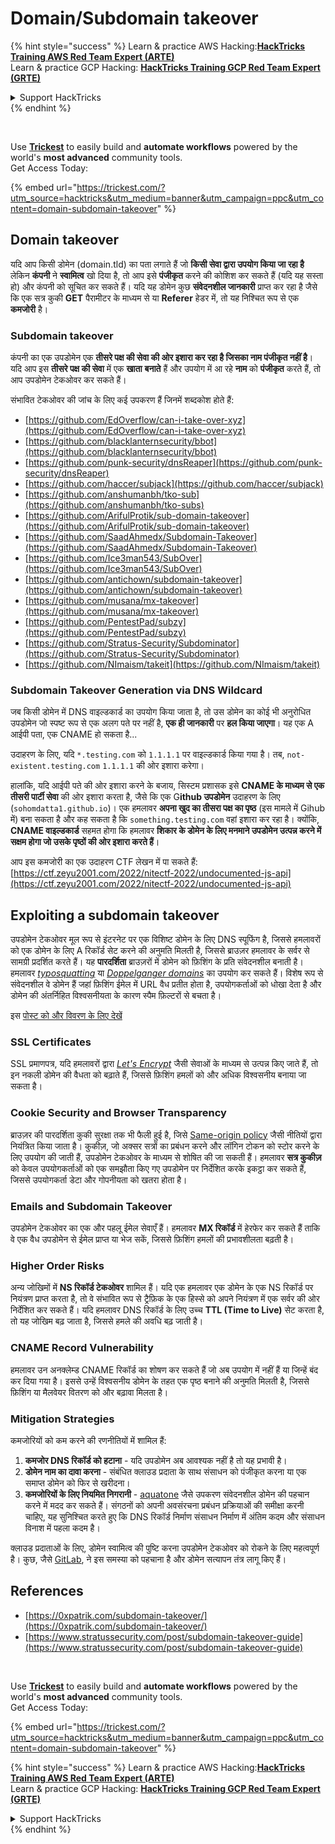 # Domain/Subdomain takeover

{% hint style="success" %}
Learn & practice AWS Hacking:<img src="../.gitbook/assets/arte.png" alt="" data-size="line">[**HackTricks Training AWS Red Team Expert (ARTE)**](https://training.hacktricks.xyz/courses/arte)<img src="../.gitbook/assets/arte.png" alt="" data-size="line">\
Learn & practice GCP Hacking: <img src="../.gitbook/assets/grte.png" alt="" data-size="line">[**HackTricks Training GCP Red Team Expert (GRTE)**<img src="../.gitbook/assets/grte.png" alt="" data-size="line">](https://training.hacktricks.xyz/courses/grte)

<details>

<summary>Support HackTricks</summary>

* Check the [**subscription plans**](https://github.com/sponsors/carlospolop)!
* **Join the** 💬 [**Discord group**](https://discord.gg/hRep4RUj7f) or the [**telegram group**](https://t.me/peass) or **follow** us on **Twitter** 🐦 [**@hacktricks\_live**](https://twitter.com/hacktricks\_live)**.**
* **Share hacking tricks by submitting PRs to the** [**HackTricks**](https://github.com/carlospolop/hacktricks) and [**HackTricks Cloud**](https://github.com/carlospolop/hacktricks-cloud) github repos.

</details>
{% endhint %}

<figure><img src="../.gitbook/assets/image (48).png" alt=""><figcaption></figcaption></figure>

\
Use [**Trickest**](https://trickest.com/?utm\_source=hacktricks\&utm\_medium=text\&utm\_campaign=ppc\&utm\_term=trickest\&utm\_content=domain-subdomain-takeover) to easily build and **automate workflows** powered by the world's **most advanced** community tools.\
Get Access Today:

{% embed url="https://trickest.com/?utm_source=hacktricks&utm_medium=banner&utm_campaign=ppc&utm_content=domain-subdomain-takeover" %}

## Domain takeover

यदि आप किसी डोमेन (domain.tld) का पता लगाते हैं जो **किसी सेवा द्वारा उपयोग किया जा रहा है** लेकिन **कंपनी** ने **स्वामित्व** खो दिया है, तो आप इसे **पंजीकृत** करने की कोशिश कर सकते हैं (यदि यह सस्ता हो) और कंपनी को सूचित कर सकते हैं। यदि यह डोमेन कुछ **संवेदनशील जानकारी** प्राप्त कर रहा है जैसे कि एक सत्र कुकी **GET** पैरामीटर के माध्यम से या **Referer** हेडर में, तो यह निश्चित रूप से एक **कमजोरी** है।

### Subdomain takeover

कंपनी का एक उपडोमेन एक **तीसरे पक्ष की सेवा की ओर इशारा कर रहा है जिसका नाम पंजीकृत नहीं है**। यदि आप इस **तीसरे पक्ष की सेवा** में एक **खाता** **बनाते** हैं और उपयोग में आ रहे **नाम** को **पंजीकृत** करते हैं, तो आप उपडोमेन टेकओवर कर सकते हैं।

संभावित टेकओवर की जांच के लिए कई उपकरण हैं जिनमें शब्दकोश होते हैं:

* [https://github.com/EdOverflow/can-i-take-over-xyz](https://github.com/EdOverflow/can-i-take-over-xyz)
* [https://github.com/blacklanternsecurity/bbot](https://github.com/blacklanternsecurity/bbot)
* [https://github.com/punk-security/dnsReaper](https://github.com/punk-security/dnsReaper)
* [https://github.com/haccer/subjack](https://github.com/haccer/subjack)
* [https://github.com/anshumanbh/tko-sub](https://github.com/anshumanbh/tko-subs)
* [https://github.com/ArifulProtik/sub-domain-takeover](https://github.com/ArifulProtik/sub-domain-takeover)
* [https://github.com/SaadAhmedx/Subdomain-Takeover](https://github.com/SaadAhmedx/Subdomain-Takeover)
* [https://github.com/Ice3man543/SubOver](https://github.com/Ice3man543/SubOver)
* [https://github.com/antichown/subdomain-takeover](https://github.com/antichown/subdomain-takeover)
* [https://github.com/musana/mx-takeover](https://github.com/musana/mx-takeover)
* [https://github.com/PentestPad/subzy](https://github.com/PentestPad/subzy)
* [https://github.com/Stratus-Security/Subdominator](https://github.com/Stratus-Security/Subdominator)
* [https://github.com/NImaism/takeit](https://github.com/NImaism/takeit)

### Subdomain Takeover Generation via DNS Wildcard

जब किसी डोमेन में DNS वाइल्डकार्ड का उपयोग किया जाता है, तो उस डोमेन का कोई भी अनुरोधित उपडोमेन जो स्पष्ट रूप से एक अलग पते पर नहीं है, **एक ही जानकारी** पर **हल किया जाएगा**। यह एक A आईपी पता, एक CNAME हो सकता है...

उदाहरण के लिए, यदि `*.testing.com` को `1.1.1.1` पर वाइल्डकार्ड किया गया है। तब, `not-existent.testing.com` `1.1.1.1` की ओर इशारा करेगा।

हालांकि, यदि आईपी पते की ओर इशारा करने के बजाय, सिस्टम प्रशासक इसे **CNAME के माध्यम से एक तीसरी पार्टी सेवा** की ओर इशारा करता है, जैसे कि एक G**ithub उपडोमेन** उदाहरण के लिए (`sohomdatta1.github.io`)। एक हमलावर **अपना खुद का तीसरा पक्ष का पृष्ठ** (इस मामले में Gihub में) बना सकता है और कह सकता है कि `something.testing.com` वहां इशारा कर रहा है। क्योंकि, **CNAME वाइल्डकार्ड** सहमत होगा कि हमलावर **शिकार के डोमेन के लिए मनमाने उपडोमेन उत्पन्न करने में सक्षम होगा जो उसके पृष्ठों की ओर इशारा करते हैं**।

आप इस कमजोरी का एक उदाहरण CTF लेखन में पा सकते हैं: [https://ctf.zeyu2001.com/2022/nitectf-2022/undocumented-js-api](https://ctf.zeyu2001.com/2022/nitectf-2022/undocumented-js-api)

## Exploiting a subdomain takeover

उपडोमेन टेकओवर मूल रूप से इंटरनेट पर एक विशिष्ट डोमेन के लिए DNS स्पूफिंग है, जिससे हमलावरों को एक डोमेन के लिए A रिकॉर्ड सेट करने की अनुमति मिलती है, जिससे ब्राउज़र हमलावर के सर्वर से सामग्री प्रदर्शित करते हैं। यह **पारदर्शिता** ब्राउज़रों में डोमेन को फ़िशिंग के प्रति संवेदनशील बनाती है। हमलावर [_typosquatting_](https://en.wikipedia.org/wiki/Typosquatting) या [_Doppelganger domains_](https://en.wikipedia.org/wiki/Doppelg%C3%A4nger) का उपयोग कर सकते हैं। विशेष रूप से संवेदनशील वे डोमेन हैं जहां फ़िशिंग ईमेल में URL वैध प्रतीत होता है, उपयोगकर्ताओं को धोखा देता है और डोमेन की अंतर्निहित विश्वसनीयता के कारण स्पैम फ़िल्टरों से बचता है।

इस [पोस्ट को और विवरण के लिए देखें](https://0xpatrik.com/subdomain-takeover/)

### **SSL Certificates**

SSL प्रमाणपत्र, यदि हमलावरों द्वारा [_Let's Encrypt_](https://letsencrypt.org/) जैसी सेवाओं के माध्यम से उत्पन्न किए जाते हैं, तो इन नकली डोमेन की वैधता को बढ़ाते हैं, जिससे फ़िशिंग हमलों को और अधिक विश्वसनीय बनाया जा सकता है।

### **Cookie Security and Browser Transparency**

ब्राउज़र की पारदर्शिता कुकी सुरक्षा तक भी फैली हुई है, जिसे [Same-origin policy](https://en.wikipedia.org/wiki/Same-origin\_policy) जैसी नीतियों द्वारा नियंत्रित किया जाता है। कुकीज़, जो अक्सर सत्रों का प्रबंधन करने और लॉगिन टोकन को स्टोर करने के लिए उपयोग की जाती हैं, उपडोमेन टेकओवर के माध्यम से शोषित की जा सकती हैं। हमलावर **सत्र कुकीज़** को केवल उपयोगकर्ताओं को एक समझौता किए गए उपडोमेन पर निर्देशित करके इकट्ठा कर सकते हैं, जिससे उपयोगकर्ता डेटा और गोपनीयता को खतरा होता है।

### **Emails and Subdomain Takeover**

उपडोमेन टेकओवर का एक और पहलू ईमेल सेवाएँ हैं। हमलावर **MX रिकॉर्ड** में हेरफेर कर सकते हैं ताकि वे एक वैध उपडोमेन से ईमेल प्राप्त या भेज सकें, जिससे फ़िशिंग हमलों की प्रभावशीलता बढ़ती है।

### **Higher Order Risks**

अन्य जोखिमों में **NS रिकॉर्ड टेकओवर** शामिल हैं। यदि एक हमलावर एक डोमेन के एक NS रिकॉर्ड पर नियंत्रण प्राप्त करता है, तो वे संभावित रूप से ट्रैफ़िक के एक हिस्से को अपने नियंत्रण में एक सर्वर की ओर निर्देशित कर सकते हैं। यदि हमलावर DNS रिकॉर्ड के लिए उच्च **TTL (Time to Live)** सेट करता है, तो यह जोखिम बढ़ जाता है, जिससे हमले की अवधि बढ़ जाती है।

### CNAME Record Vulnerability

हमलावर उन अनक्लेम्ड CNAME रिकॉर्ड का शोषण कर सकते हैं जो अब उपयोग में नहीं हैं या जिन्हें बंद कर दिया गया है। इससे उन्हें विश्वसनीय डोमेन के तहत एक पृष्ठ बनाने की अनुमति मिलती है, जिससे फ़िशिंग या मैलवेयर वितरण को और बढ़ावा मिलता है।

### **Mitigation Strategies**

कमजोरियों को कम करने की रणनीतियों में शामिल हैं:

1. **कमजोर DNS रिकॉर्ड को हटाना** - यदि उपडोमेन अब आवश्यक नहीं है तो यह प्रभावी है।
2. **डोमेन नाम का दावा करना** - संबंधित क्लाउड प्रदाता के साथ संसाधन को पंजीकृत करना या एक समाप्त डोमेन को फिर से खरीदना।
3. **कमजोरियों के लिए नियमित निगरानी** - [aquatone](https://github.com/michenriksen/aquatone) जैसे उपकरण संवेदनशील डोमेन की पहचान करने में मदद कर सकते हैं। संगठनों को अपनी अवसंरचना प्रबंधन प्रक्रियाओं की समीक्षा करनी चाहिए, यह सुनिश्चित करते हुए कि DNS रिकॉर्ड निर्माण संसाधन निर्माण में अंतिम कदम और संसाधन विनाश में पहला कदम है।

क्लाउड प्रदाताओं के लिए, डोमेन स्वामित्व की पुष्टि करना उपडोमेन टेकओवर को रोकने के लिए महत्वपूर्ण है। कुछ, जैसे [GitLab](https://about.gitlab.com/2018/02/05/gitlab-pages-custom-domain-validation/), ने इस समस्या को पहचाना है और डोमेन सत्यापन तंत्र लागू किए हैं।

## References

* [https://0xpatrik.com/subdomain-takeover/](https://0xpatrik.com/subdomain-takeover/)
* [https://www.stratussecurity.com/post/subdomain-takeover-guide](https://www.stratussecurity.com/post/subdomain-takeover-guide)

<figure><img src="../.gitbook/assets/image (48).png" alt=""><figcaption></figcaption></figure>

\
Use [**Trickest**](https://trickest.com/?utm\_source=hacktricks\&utm\_medium=text\&utm\_campaign=ppc\&utm\_term=trickest\&utm\_content=domain-subdomain-takeover) to easily build and **automate workflows** powered by the world's **most advanced** community tools.\
Get Access Today:

{% embed url="https://trickest.com/?utm_source=hacktricks&utm_medium=banner&utm_campaign=ppc&utm_content=domain-subdomain-takeover" %}

{% hint style="success" %}
Learn & practice AWS Hacking:<img src="../.gitbook/assets/arte.png" alt="" data-size="line">[**HackTricks Training AWS Red Team Expert (ARTE)**](https://training.hacktricks.xyz/courses/arte)<img src="../.gitbook/assets/arte.png" alt="" data-size="line">\
Learn & practice GCP Hacking: <img src="../.gitbook/assets/grte.png" alt="" data-size="line">[**HackTricks Training GCP Red Team Expert (GRTE)**<img src="../.gitbook/assets/grte.png" alt="" data-size="line">](https://training.hacktricks.xyz/courses/grte)

<details>

<summary>Support HackTricks</summary>

* Check the [**subscription plans**](https://github.com/sponsors/carlospolop)!
* **Join the** 💬 [**Discord group**](https://discord.gg/hRep4RUj7f) or the [**telegram group**](https://t.me/peass) or **follow** us on **Twitter** 🐦 [**@hacktricks\_live**](https://twitter.com/hacktricks\_live)**.**
* **Share hacking tricks by submitting PRs to the** [**HackTricks**](https://github.com/carlospolop/hacktricks) and [**HackTricks Cloud**](https://github.com/carlospolop/hacktricks-cloud) github repos.

</details>
{% endhint %}
